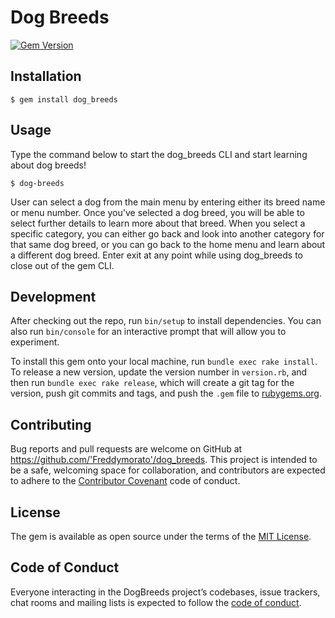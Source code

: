 # Dog Breeds

[![Gem Version](https://badge.fury.io/rb/dog_breeds.svg)](https://badge.fury.io/rb/dog_breeds.svg)

## Installation

    $ gem install dog_breeds

## Usage

Type the command below to start the dog_breeds CLI and start learning about dog breeds!

    $ dog-breeds

User can select a dog from the main menu by entering either its breed name or menu number. Once you've selected a dog breed, you will be able to select further details to learn more about that breed. When you select a specific category, you can either go back and look into another category for that same dog breed, or you can go back to the home menu and learn about a different dog breed. Enter exit at any point while using dog_breeds to close out of the gem CLI.    

## Development

After checking out the repo, run `bin/setup` to install dependencies. You can also run `bin/console` for an interactive prompt that will allow you to experiment.

To install this gem onto your local machine, run `bundle exec rake install`. To release a new version, update the version number in `version.rb`, and then run `bundle exec rake release`, which will create a git tag for the version, push git commits and tags, and push the `.gem` file to [rubygems.org](https://rubygems.org).

## Contributing

Bug reports and pull requests are welcome on GitHub at https://github.com/'Freddymorato'/dog_breeds. This project is intended to be a safe, welcoming space for collaboration, and contributors are expected to adhere to the [Contributor Covenant](http://contributor-covenant.org) code of conduct.

## License

The gem is available as open source under the terms of the [MIT License](https://opensource.org/licenses/MIT).

## Code of Conduct

Everyone interacting in the DogBreeds project’s codebases, issue trackers, chat rooms and mailing lists is expected to follow the [code of conduct](https://github.com/'Freddymorato'/dog_breeds/blob/master/CODE_OF_CONDUCT.md).
